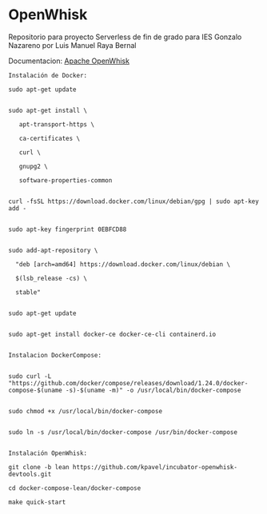 # OpenWhisk
Repositorio para proyecto Serverless de fin de grado para IES Gonzalo Nazareno por Luis Manuel Raya Bernal 

Documentacion:
[Apache OpenWhisk](https://telegra.ph/Apache-OpenWhisk-en-RaspBerry-PI-3-04-04
)	


```
Instalación de Docker:

sudo apt-get update


sudo apt-get install \

   apt-transport-https \

   ca-certificates \

   curl \

   gnupg2 \

   software-properties-common


curl -fsSL https://download.docker.com/linux/debian/gpg | sudo apt-key add -


sudo apt-key fingerprint 0EBFCD88


sudo add-apt-repository \

  "deb [arch=amd64] https://download.docker.com/linux/debian \

  $(lsb_release -cs) \

  stable"


sudo apt-get update


sudo apt-get install docker-ce docker-ce-cli containerd.io


Instalacion DockerCompose:


sudo curl -L "https://github.com/docker/compose/releases/download/1.24.0/docker-compose-$(uname -s)-$(uname -m)" -o /usr/local/bin/docker-compose


sudo chmod +x /usr/local/bin/docker-compose


sudo ln -s /usr/local/bin/docker-compose /usr/bin/docker-compose


Instalación OpenWhisk:

git clone -b lean https://github.com/kpavel/incubator-openwhisk-devtools.git

cd docker-compose-lean/docker-compose

make quick-start
```
